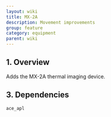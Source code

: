 ```yaml
---
layout: wiki
title: MX-2A
description: Movement improvements
group: feature
category: equipment
parent: wiki
---
```


## 1. Overview

Adds the MX-2A thermal imaging device.

## 3. Dependencies

`ace_apl`
